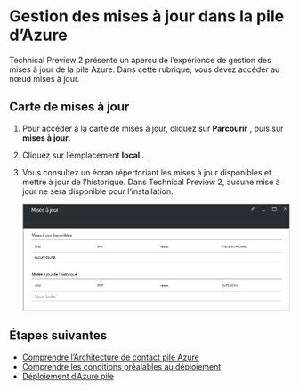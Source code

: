 <properties
    pageTitle="Mises à jour dans la pile Azure | Microsoft Azure"
    description="En savoir plus sur les mises à jour dans la pile d’Azure"
    services="azure-stack"
    documentationCenter=""
    authors="HeathL17"
    manager="byronr"
    editor=""/>

<tags
    ms.service="azure-stack"
    ms.workload="na"
    ms.tgt_pltfrm="na"
    ms.devlang="na"
    ms.topic="article"
    ms.date="09/26/2016"
    ms.author="Helaw"/>

# <a name="updates-management-in-azure-stack"></a>Gestion des mises à jour dans la pile d’Azure
Technical Preview 2 présente un aperçu de l’expérience de gestion des mises à jour de la pile Azure.  Dans cette rubrique, vous devez accéder au nœud mises à jour.  

## <a name="updates-blade"></a>Carte de mises à jour
1.  Pour accéder à la carte de mises à jour, cliquez sur **Parcourir** , puis sur **mises à jour**.

2.  Cliquez sur l’emplacement **local** .

3.  Vous consultez un écran répertoriant les mises à jour disponibles et mettre à jour de l’historique.  Dans Technical Preview 2, aucune mise à jour ne sera disponible pour l’installation.  

    ![Met à jour de l’écran sans mises à jour disponibles](./media/azure-stack-updates/image1.png)




## <a name="next-steps"></a>Étapes suivantes
- [Comprendre l’Architecture de contact pile Azure](azure-stack-architecture.md)      
- [Comprendre les conditions préalables au déploiement](azure-stack-deploy.md)
- [Déploiement d’Azure pile](azure-stack-run-powershell-script.md)
 
    
  

  


